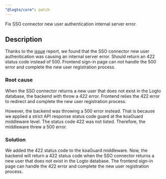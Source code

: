 ```yaml
---
"@logto/core": patch
---
```


Fix SSO connector new user authentication internal server error.

## Description

Thanks to the [issue](https://github.com/logto-io/logto/issues/5502) report, we found that the SSO connector new user authentication was causing an internal server error. Should return an 422 status code instead of 500. Frontend sign-in page can not handle the 500 error and complete the new user registration process.

### Root cause

When the SSO connector returns a new user that does not exist in the Logto database, the backend with throw a 422 error. Frontend relies the 422 error to redirect and complete the new user registration process.

However, the backend was throwing a 500 error instead. That is because we applied a strict API response status code guard at the koaGuard middleware level. The status code 422 was not listed. Therefore, the middleware threw a 500 error.

### Solution

We added the 422 status code to the koaGuard middleware. Now, the backend will return a 422 status code when the SSO connector returns a new user that does not exist in the Logto database. The frontend sign-in page can handle the 422 error and complete the new user registration process.
